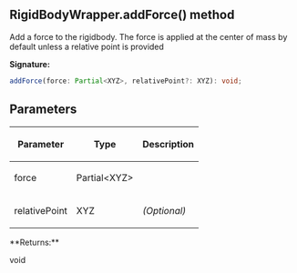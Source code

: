 
## RigidBodyWrapper.addForce() method

Add a force to the rigidbody. The force is applied at the center of mass by default unless a relative point is provided

**Signature:**

```typescript
addForce(force: Partial<XYZ>, relativePoint?: XYZ): void;
```

## Parameters

<table><thead><tr><th>

Parameter


</th><th>

Type


</th><th>

Description


</th></tr></thead>
<tbody><tr><td>

force


</td><td>

Partial&lt;XYZ&gt;


</td><td>


</td></tr>
<tr><td>

relativePoint


</td><td>

XYZ


</td><td>

_(Optional)_


</td></tr>
</tbody></table>
**Returns:**

void

